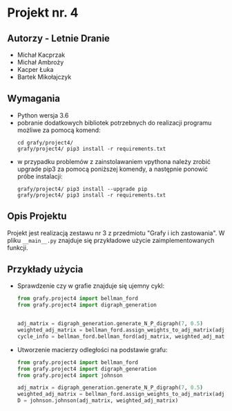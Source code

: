 # Projekt nr. 4

## Autorzy - Letnie Dranie
- Michał Kacprzak
- Michał Ambroży
- Kacper Łuka
- Bartek Mikołajczyk

## Wymagania
- Python wersja 3.6
- pobranie dodatkowych bibliotek potrzebnych do realizacji programu możliwe
  za pomocą komend:
    ```commandline
    cd grafy/project4/
    grafy/project4/ pip3 install -r requirements.txt
    ```
- w przypadku problemów z zainstolawaniem vpythona należy zrobić upgrade pip3 za pomocą poniższej komendy,
  a następnie ponowić próbe instalacji:
    ```commandline
    grafy/project4/ pip3 install --upgrade pip
    grafy/project4/ pip3 install -r requirements.txt
    ```
## Opis Projektu
Projekt jest realizacją zestawu nr 3 z przedmiotu "Grafy i ich zastowania". 
W pliku `__main__.py` znajduje się przykładowe użycie zaimplementowanych funkcji. 


## Przykłady użycia
  * Sprawdzenie czy w grafie znajduje się ujemny cykl:
    ```python
    from grafy.project4 import bellman_ford
    from grafy.project4 import digraph_generation

    
    adj_matrix = digraph_generation.generate_N_P_digraph(7, 0.5)
    weighted_adj_matrix = bellman_ford.assign_weights_to_adj_matrix(adj_matrix)
    cycle_info = bellman_ford.bellman_ford(adj_matrix, weighted_adj_matrix, 0)
    ```
    
  * Utworzenie macierzy odległości na podstawie grafu:
    ```python
    from grafy.project4 import bellman_ford
    from grafy.project4 import digraph_generation
    from grafy.project4 import johnson

    adj_matrix = digraph_generation.generate_N_P_digraph(7, 0.5)
    weighted_adj_matrix = bellman_ford.assign_weights_to_adj_matrix(adj_matrix)
    D = johnson.johnson(adj_matrix, weighted_adj_matrix)
    ```

    
    